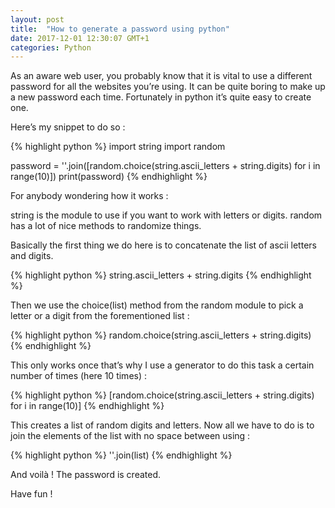 ```yaml
---
layout: post
title:  "How to generate a password using python"
date: 2017-12-01 12:30:07 GMT+1
categories: Python
---
```

As an aware web user, you probably know that it is vital to use a different password for all the websites you’re using.
It can be quite boring to make up a new password each time. Fortunately in python it’s quite easy to create one.

Here’s my snippet to do so :

{% highlight python %}
import string
import random

password = ''.join([random.choice(string.ascii_letters + string.digits) for i in range(10)])
print(password)
{% endhighlight %}

For anybody wondering how it works :

string is the module to use if you want to work with letters or digits.
random has a lot of nice methods to randomize things.

Basically the first thing we do here is to concatenate the list of ascii letters and digits.

{% highlight python %}
string.ascii_letters + string.digits
{% endhighlight %}

Then we use the choice(list) method from the random module to pick a letter or a digit from the forementioned list :

{% highlight python %}
random.choice(string.ascii_letters + string.digits)
{% endhighlight %}

This only works once that’s why I use a generator to do this task a certain number of times (here 10 times) :

{% highlight python %}
[random.choice(string.ascii_letters + string.digits) for i in range(10)]
{% endhighlight %}

This creates a list of random digits and letters. Now all we have to do is to join the elements of the list with no space between using :

{% highlight python %}
''.join(list)
{% endhighlight %}

And voilà ! The password is created.

Have fun !
